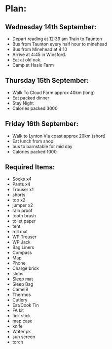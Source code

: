 # Plan:
## Wednesday 14th September:
 - Depart reading at 12:39 am Train to Taunton
 - Bus from Taunton every half hour to minehead
 - Bus from Minehead at 4:10
 - Arrive at 4:45 in Winsford.
 - Eat at old oak.
 - Camp at Hasle Farm

## Thursday 15th September:
 - Walk To Cloud Farm approx 40km (long)
 - Eat packed dinner
 - Stay Night
 - Calories packed 3000

## Friday 16th September:
 - Walk to Lynton Via coast approx 20km (short)
 - Eat lunch from shop
 - bus to barnstable for mid day
 - Calories packed 1000


## Required Items:
 - Socks x4 
 - Pants x4
 - Trouser x1
 - shorts
 - top x2
 - jumper x2
 - rain proof 
 - tooth brush 
 - toilet paper
 - tent
 - roll mat
 - WP Trouser
 - WP Jack
 - Bag Liners
 - Compass
 - Map
 - Phone
 - Charge brick
 - slops
 - Sleep mat
 - Sleep Bag
 - CamelB
 - Thermos
 - Cutlery
 - Eat/Cook Tin
 - FA kit
 - tick stick
 - map case
 - knife
 - Water pk 
 - sun screen
 - torch
 
